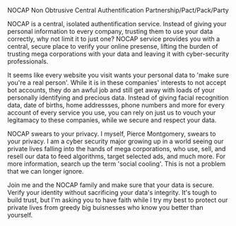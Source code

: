 NOCAP
Non Obtrusive Central Authentification Partnership/Pact/Pack/Party

NOCAP is a central, isolated authentification service. Instead of giving your personal
information to every company, trusting them to use your data correctly, why not limit
it to just one? NOCAP service provides you with a central, secure place to verify your
online presense, lifting the burden of trusting mega corporations with your data and 
leaving it with cyber-security professionals. 

It seems like every website you visit wants your personal data to 'make sure you're a 
real person'. While it is in these companies' interests to not accept bot accounts, they
do an awful job and still get away with loads of your personally identifying and precious 
data. Instead of giving facial recognition data, date of births, home addressses, phone 
numbers and more for every account of every service you use, you can rely on just us 
to vouch your legitamacy to these companies, while we secure and respect your data. 

NOCAP swears to your privacy. I myself, Pierce Montgomery, swears to your privacy. I am a
cyber security major growing up in a world seeing our private lives falling into the hands
of mega corporations, who use, sell, and resell our data to feed algorithms, target selected
ads, and much more. For more information, search up the term 'social cooling'. This is not
a problem that we can longer ignore. 

Join me and the NOCAP family and make sure that your data is secure. Verify your identity 
without sacrificing your data's integrity. It's tough to build trust, but I'm asking you to 
have faith while I try my best to protect our private lives from greedy big buisnesses who
know you better than yourself. 